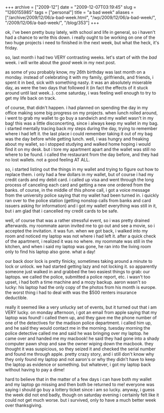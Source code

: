 +++
archive = ["2009-12"]
date = "2009-12-07T03:19:45"
slug = "1260155985"
tags = ["personal"]
title = "a bad week"
aliases = ["/archive/2009/12/06/a-bad-week.html", "/wp/2009/12/06/a-bad-week/", "/2009/12/06/a-bad-week/", "/blog/353"]
+++

ok, i've been pretty busy lately, with school and life in general, so
i haven't had a chance to write this down. i really ought to be working on
one of the two huge projects i need to finished in the next week, but what
the heck, it's friday.

so, last month i had two VERY contrasting weeks. let's start of with the
*bad* week. i will write about the *good* week in my next post.

as some of you probably know, my 26th birthday was last month on a monday.
instead of celebrating it with my family, girlfriends, and friends,
i spent it in bed, sick with something nasty. it was an absolutely
miserable day, as were the two days that followed it (in fact the effects
of it stuck around until last week..). come saturday, i was feeling well
enough to try to get my life back on track.

of course, that didn't happen. i had planned on spending the day in my
office making some big progress on my projects. when lunch rolled around,
i went to grab my wallet to go buy a sandwich and my wallet wasn't in my
bag! this was a little disconcerting, since i always keep my wallet in my
bag. i started mentally tracing back my steps during the day, trying to
remember where i had left it. the last place i could remember taking it
out of my bag was the day before while getting lunch. well, i was hungry
and freaking about my wallet, so i stopped studying and walked home hoping
i would find it on my desk. but i tore my apartment apart and the wallet
was still no where to be found. i called the restaurant from the day
before, and they had no lost wallets. not a good feeling AT ALL.

so, i started listing out the things in my wallet and trying to figure out
how to replace them. i only had a few dollars in my wallet, but of course
i had my credit cards and my debit card. i called up visa and went through
the long process of canceling each card and getting a new one ordered from
the banks. of course, in the middle of this phone call, i got a voice
message from the university police saying that my wallet had been turned
in. i quickly ran over to the police station (getting nonstop calls from
banks and card issuers asking for information) and i got my wallet!
everything was still in it, but i am glad that i cancelled my credit cards
to be safe.

well, of course that was a rather stressful event, so i was pretty drained
afterwards. my roommate aaron invited me to go out and see a movie, so
i accepted the invitation. it was fun. when we got back, i walked into my
room and noticed my laptop was not where i had left it. after a quick
check of the apartment, i realized it was no where. my roommate was still
in the kitchen, and when i said my laptop was gone, he ran into the living
room only to find his laptop also gone. what a day!

our back door lock is pretty finicky, sometimes taking around a minute to
lock or unlock. we had started getting lazy and not locking it. so
apparently someone just walked in and grabbed the two easiest things to
grab: our laptops. we called the police, submitted a police report, etc.
i wasn't too upset, i had both a time machine and a mozy backup. aaron
wasn't so lucky: his laptop had the only copy of the photos from his month
is europe. the worst thing i had to deal with was the $500 renters
insurance deductible.

really it seemed like a very unlucky set of events, but it turned out that
i am VERY lucky. on monday afternoon, i got an email from apple saying
that my laptop was found! i called them up, and they gave me the phone
number of one of the detectives for the madison police department.
i called him up, and he said they would contact me in the morning. tuesday
morning the police detective called me and said he was bringing over my
laptop. he came over and handed me my macbook! he said they had gone into
a shady computer pawn shop and saw the owner wiping down the macbook. they
thought it was suspicious, so they seized it and checked the serial number
and found me through apple. pretty crazy story, and i still don't know why
they only found my laptop and not aaron's or why they didn't have to keep
the laptop as evidence or something. but whatever, i got my laptop back
without having to pay a dime!

hard to believe that in the matter of a few days i can have both my wallet
and my laptop go missing and then both be returned to me! everyone was
saying i should go buy a lottery ticket since i am so lucky. anyway,
i guess the week did not end badly, though on saturday evening i certainly
felt like it could not get much worse. but i survived, only to have a much
better week over thanksgiving.

